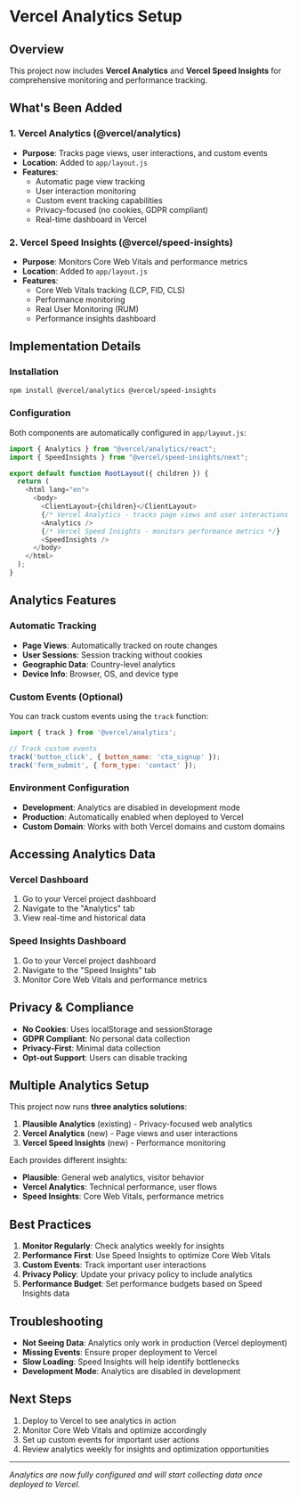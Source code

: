 # Vercel Analytics Setup

## Overview
This project now includes **Vercel Analytics** and **Vercel Speed Insights** for comprehensive monitoring and performance tracking.

## What's Been Added

### 1. Vercel Analytics (@vercel/analytics)
- **Purpose**: Tracks page views, user interactions, and custom events
- **Location**: Added to `app/layout.js` 
- **Features**:
  - Automatic page view tracking
  - User interaction monitoring
  - Custom event tracking capabilities
  - Privacy-focused (no cookies, GDPR compliant)
  - Real-time dashboard in Vercel

### 2. Vercel Speed Insights (@vercel/speed-insights)
- **Purpose**: Monitors Core Web Vitals and performance metrics
- **Location**: Added to `app/layout.js`
- **Features**:
  - Core Web Vitals tracking (LCP, FID, CLS)
  - Performance monitoring
  - Real User Monitoring (RUM)
  - Performance insights dashboard

## Implementation Details

### Installation
```bash
npm install @vercel/analytics @vercel/speed-insights
```

### Configuration
Both components are automatically configured in `app/layout.js`:

```javascript
import { Analytics } from "@vercel/analytics/react";
import { SpeedInsights } from "@vercel/speed-insights/next";

export default function RootLayout({ children }) {
  return (
    <html lang="en">
      <body>
        <ClientLayout>{children}</ClientLayout>
        {/* Vercel Analytics - tracks page views and user interactions */}
        <Analytics />
        {/* Vercel Speed Insights - monitors performance metrics */}
        <SpeedInsights />
      </body>
    </html>
  );
}
```

## Analytics Features

### Automatic Tracking
- **Page Views**: Automatically tracked on route changes
- **User Sessions**: Session tracking without cookies
- **Geographic Data**: Country-level analytics
- **Device Info**: Browser, OS, and device type

### Custom Events (Optional)
You can track custom events using the `track` function:

```javascript
import { track } from '@vercel/analytics';

// Track custom events
track('button_click', { button_name: 'cta_signup' });
track('form_submit', { form_type: 'contact' });
```

### Environment Configuration
- **Development**: Analytics are disabled in development mode
- **Production**: Automatically enabled when deployed to Vercel
- **Custom Domain**: Works with both Vercel domains and custom domains

## Accessing Analytics Data

### Vercel Dashboard
1. Go to your Vercel project dashboard
2. Navigate to the "Analytics" tab
3. View real-time and historical data

### Speed Insights Dashboard
1. Go to your Vercel project dashboard
2. Navigate to the "Speed Insights" tab
3. Monitor Core Web Vitals and performance metrics

## Privacy & Compliance
- **No Cookies**: Uses localStorage and sessionStorage
- **GDPR Compliant**: No personal data collection
- **Privacy-First**: Minimal data collection
- **Opt-out Support**: Users can disable tracking

## Multiple Analytics Setup
This project now runs **three analytics solutions**:
1. **Plausible Analytics** (existing) - Privacy-focused web analytics
2. **Vercel Analytics** (new) - Page views and user interactions
3. **Vercel Speed Insights** (new) - Performance monitoring

Each provides different insights:
- **Plausible**: General web analytics, visitor behavior
- **Vercel Analytics**: Technical performance, user flows
- **Speed Insights**: Core Web Vitals, performance metrics

## Best Practices
1. **Monitor Regularly**: Check analytics weekly for insights
2. **Performance First**: Use Speed Insights to optimize Core Web Vitals
3. **Custom Events**: Track important user interactions
4. **Privacy Policy**: Update your privacy policy to include analytics
5. **Performance Budget**: Set performance budgets based on Speed Insights data

## Troubleshooting
- **Not Seeing Data**: Analytics only work in production (Vercel deployment)
- **Missing Events**: Ensure proper deployment to Vercel
- **Slow Loading**: Speed Insights will help identify bottlenecks
- **Development Mode**: Analytics are disabled in development

## Next Steps
1. Deploy to Vercel to see analytics in action
2. Monitor Core Web Vitals and optimize accordingly
3. Set up custom events for important user actions
4. Review analytics weekly for insights and optimization opportunities

---

*Analytics are now fully configured and will start collecting data once deployed to Vercel.* 
